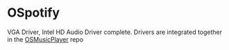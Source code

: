 # OSpotify
VGA Driver, Intel HD Audio Driver complete. 
Drivers are integrated together in the [OSMusicPlayer](https://github.com/jayupad/OSMusicPlayer) repo
